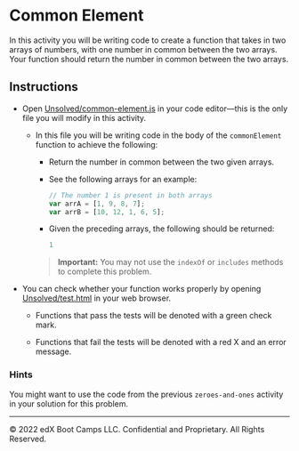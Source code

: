 # Common Element

In this activity you will be writing code to create a function that takes in two arrays of numbers, with one number in common between the two arrays. Your function should return the number in common between the two arrays.

## Instructions

* Open [Unsolved/common-element.js](Unsolved/common-element.js) in your code editor&mdash;this is the only file you will modify in this activity.

  * In this file you will be writing code in the body of the `commonElement` function to achieve the following:

    * Return the number in common between the two given arrays.

    * See the following arrays for an example:

      ```js
      // The number 1 is present in both arrays
      var arrA = [1, 9, 8, 7];
      var arrB = [10, 12, 1, 6, 5];
      ```

    * Given the preceding arrays, the following should be returned:

      ```js
      1
      ```

    > **Important:** You may not use the `indexOf` or `includes` methods to complete this problem.

* You can check whether your function works properly by opening [Unsolved/test.html](Unsolved/test.html) in your web browser.

  * Functions that pass the tests will be denoted with a green check mark.

  * Functions that fail the tests will be denoted with a red X and an error message.

### Hints

You might want to use the code from the previous `zeroes-and-ones` activity in your solution for this problem.

---
© 2022 edX Boot Camps LLC. Confidential and Proprietary. All Rights Reserved.